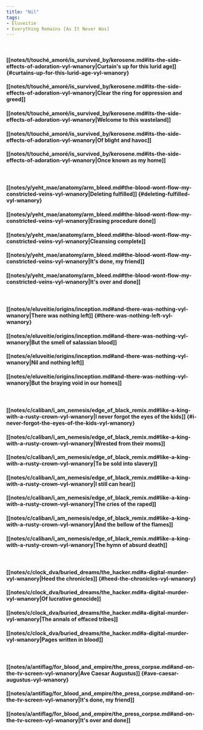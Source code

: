 ```yaml
---
title: "Nil"
tags:
- Eluveitie
- Everything Remains [As It Never Was]
---
```

&nbsp;
#### [[notes/t/touché_amoré/is_survived_by/kerosene.md#its-the-side-effects-of-adoration-vyl-wnanory|Curtain's up for this lurid age]] {#curtains-up-for-this-lurid-age-vyl-wnanory}
#### [[notes/t/touché_amoré/is_survived_by/kerosene.md#its-the-side-effects-of-adoration-vyl-wnanory|Clear the ring for oppression and greed]]
#### [[notes/t/touché_amoré/is_survived_by/kerosene.md#its-the-side-effects-of-adoration-vyl-wnanory|Welcome to this wasteland]]
#### [[notes/t/touché_amoré/is_survived_by/kerosene.md#its-the-side-effects-of-adoration-vyl-wnanory|Of blight and havoc]]
#### [[notes/t/touché_amoré/is_survived_by/kerosene.md#its-the-side-effects-of-adoration-vyl-wnanory|Once known as my home]]
&nbsp;
#### [[notes/y/yeht_mae/anatomy/arm_bleed.md#the-blood-wont-flow-my-constricted-veins-vyl-wnanory|Deleting fulfilled]] {#deleting-fulfilled-vyl-wnanory}
#### [[notes/y/yeht_mae/anatomy/arm_bleed.md#the-blood-wont-flow-my-constricted-veins-vyl-wnanory|Erasing procedure done]]
#### [[notes/y/yeht_mae/anatomy/arm_bleed.md#the-blood-wont-flow-my-constricted-veins-vyl-wnanory|Cleansing complete]]
#### [[notes/y/yeht_mae/anatomy/arm_bleed.md#the-blood-wont-flow-my-constricted-veins-vyl-wnanory|It's done, my friend]]
#### [[notes/y/yeht_mae/anatomy/arm_bleed.md#the-blood-wont-flow-my-constricted-veins-vyl-wnanory|It's over and done]]
&nbsp;
#### [[notes/e/eluveitie/origins/inception.md#and-there-was-nothing-vyl-wnanory|There was nothing left]] {#there-was-nothing-left-vyl-wnanory}
#### [[notes/e/eluveitie/origins/inception.md#and-there-was-nothing-vyl-wnanory|But the smell of salassian blood]]
#### [[notes/e/eluveitie/origins/inception.md#and-there-was-nothing-vyl-wnanory|Nil and nothing left]]
#### [[notes/e/eluveitie/origins/inception.md#and-there-was-nothing-vyl-wnanory|But the braying void in our homes]]
&nbsp;
#### [[notes/c/caliban/i_am_nemesis/edge_of_black_remix.md#like-a-king-with-a-rusty-crown-vyl-wnanory|I never forgot the eyes of the kids]] {#i-never-forgot-the-eyes-of-the-kids-vyl-wnanory}
#### [[notes/c/caliban/i_am_nemesis/edge_of_black_remix.md#like-a-king-with-a-rusty-crown-vyl-wnanory|Wrested from their moms]]
#### [[notes/c/caliban/i_am_nemesis/edge_of_black_remix.md#like-a-king-with-a-rusty-crown-vyl-wnanory|To be sold into slavery]]
#### [[notes/c/caliban/i_am_nemesis/edge_of_black_remix.md#like-a-king-with-a-rusty-crown-vyl-wnanory|I still can hear]]
#### [[notes/c/caliban/i_am_nemesis/edge_of_black_remix.md#like-a-king-with-a-rusty-crown-vyl-wnanory|The cries of the raped]]
#### [[notes/c/caliban/i_am_nemesis/edge_of_black_remix.md#like-a-king-with-a-rusty-crown-vyl-wnanory|And the bellow of the flames]]
#### [[notes/c/caliban/i_am_nemesis/edge_of_black_remix.md#like-a-king-with-a-rusty-crown-vyl-wnanory|The hymn of absurd death]]
&nbsp;
#### [[notes/c/clock_dva/buried_dreams/the_hacker.md#a-digital-murder-vyl-wnanory|Heed the chronicles]] {#heed-the-chronicles-vyl-wnanory}
#### [[notes/c/clock_dva/buried_dreams/the_hacker.md#a-digital-murder-vyl-wnanory|Of lucrative genocide]]
#### [[notes/c/clock_dva/buried_dreams/the_hacker.md#a-digital-murder-vyl-wnanory|The annals of effaced tribes]]
#### [[notes/c/clock_dva/buried_dreams/the_hacker.md#a-digital-murder-vyl-wnanory|Pages written in blood]]
&nbsp;
#### [[notes/a/antiflag/for_blood_and_empire/the_press_corpse.md#and-on-the-tv-screen-vyl-wnanory|Ave Caesar Augustus]] {#ave-caesar-augustus-vyl-wnanory}
#### [[notes/a/antiflag/for_blood_and_empire/the_press_corpse.md#and-on-the-tv-screen-vyl-wnanory|It's done, my friend]]
#### [[notes/a/antiflag/for_blood_and_empire/the_press_corpse.md#and-on-the-tv-screen-vyl-wnanory|It's over and done]]
